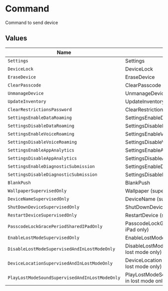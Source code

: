 # Command

Command to send device


## Values

| Name                                                 | Value                                                |
| ---------------------------------------------------- | ---------------------------------------------------- |
| `Settings`                                           | Settings                                             |
| `DeviceLock`                                         | DeviceLock                                           |
| `EraseDevice`                                        | EraseDevice                                          |
| `ClearPasscode`                                      | ClearPasscode                                        |
| `UnmanageDevice`                                     | UnmanageDevice                                       |
| `UpdateInventory`                                    | UpdateInventory                                      |
| `ClearRestrictionsPassword`                          | ClearRestrictionsPassword                            |
| `SettingsEnableDataRoaming`                          | SettingsEnableDataRoaming                            |
| `SettingsDisableDataRoaming`                         | SettingsDisableDataRoaming                           |
| `SettingsEnableVoiceRoaming`                         | SettingsEnableVoiceRoaming                           |
| `SettingsDisableVoiceRoaming`                        | SettingsDisableVoiceRoaming                          |
| `SettingsEnableAppAnalytics`                         | SettingsEnableAppAnalytics                           |
| `SettingsDisableAppAnalytics`                        | SettingsDisableAppAnalytics                          |
| `SettingsEnableDiagnosticSubmission`                 | SettingsEnableDiagnosticSubmission                   |
| `SettingsDisableDiagnosticSubmission`                | SettingsDisableDiagnosticSubmission                  |
| `BlankPush`                                          | BlankPush                                            |
| `WallpaperSupervisedOnly`                            | Wallpaper (supervised only)                          |
| `DeviceNameSupervisedOnly`                           | DeviceName (supervised only)                         |
| `ShutDownDeviceSupervisedOnly`                       | ShutDownDevice (supervised only)                     |
| `RestartDeviceSupervisedOnly`                        | RestartDevice (supervised only)                      |
| `PasscodeLockGracePeriodSharedIPadOnly`              | PasscodeLockGracePeriod (shared iPad only)           |
| `EnableLostModeSupervisedOnly`                       | EnableLostMode (supervised only)                     |
| `DisableLostModeSupervisedAndInLostModeOnly`         | DisableLostMode (supervised and in lost mode only)   |
| `DeviceLocationSupervisedAndInLostModeOnly`          | DeviceLocation (supervised and in lost mode only)    |
| `PlayLostModeSoundSupervisedAndInLostModeOnly`       | PlayLostModeSound (supervised and in lost mode only) |